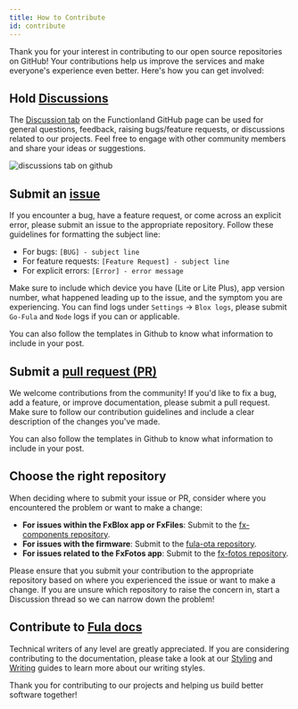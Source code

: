 ```yaml
---
title: How to Contribute
id: contribute
---
```


Thank you for your interest in contributing to our open source repositories on GitHub! Your contributions help us improve the services and make everyone's experience even better. Here's how you can get involved:

## Hold [Discussions](./contribute/contribution-tutorial#discussing-the-issue)

The [Discussion tab](https://github.com/orgs/functionland/discussions) on the Functionland GitHub page can be used for general questions, feedback, raising bugs/feature requests, or discussions related to our projects. Feel free to engage with other community members and share your ideas or suggestions.

![discussions tab on github](/img/welcome/discussions.png)

## Submit an [issue](./contribute/contribution-tutorial/#finding-an-issue)

If you encounter a bug, have a feature request, or come across an explicit error, please submit an issue to the appropriate repository. Follow these guidelines for formatting the subject line:
- For bugs: `[BUG] - subject line`
- For feature requests: `[Feature Request] - subject line`
- For explicit errors: `[Error] - error message`

Make sure to include which device you have (Lite or Lite Plus), app version number, what happened leading up to the issue, and the symptom you are experiencing. You can find logs under `Settings` -> `Blox logs`, please submit `Go-Fula` and `Node` logs if you can or applicable.

You can also follow the templates in Github to know what information to include in your post.

## Submit a [pull request (PR)](./contribute/contribution-tutorial#create-a-pull-request)

We welcome contributions from the community! If you'd like to fix a bug, add a feature, or improve documentation, please submit a pull request. Make sure to follow our contribution guidelines and include a clear description of the changes you've made.

You can also follow the templates in Github to know what information to include in your post.

## Choose the right repository

When deciding where to submit your issue or PR, consider where you encountered the problem or want to make a change:
- **For issues within the FxBlox app or FxFiles**: Submit to the [fx-components repository](https://github.com/functionland/fx-components).
- **For issues with the firmware**: Submit to the [fula-ota repository](https://github.com/functionland/fula-ota).
- **For issues related to the FxFotos app**: Submit to the [fx-fotos repository](https://github.com/functionland/fx-fotos).

Please ensure that you submit your contribution to the appropriate repository based on where you experienced the issue or want to make a change. If you are unsure which repository to raise the concern in, start a Discussion thread so we can narrow down the problem!

## Contribute to [Fula docs](https://github.com/functionland/docs)

Technical writers of any level are greatly appreciated. If you are considering contributing to the documentation, please take a look at our [Styling](./contribute/styling) and [Writing](./contribute/writing) guides to learn more about our writing styles.

Thank you for contributing to our projects and helping us build better software together!

